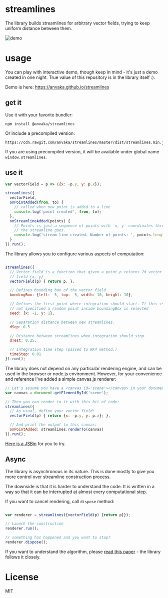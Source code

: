 # streamlines

The library builds streamlines for arbitrary vector fields, trying to keep uniform distance
between them.

![demo](https://i.imgur.com/dC5cN8P.gif)

# usage

You can play with interactive demo, though keep in mind - it's just a demo created in one night.
True value of this repository is in the library itself :).

Demo is here: https://anvaka.github.io/streamlines

## get it

Use it with your favorite bundler:

```
npm install @anvaka/streamlines
```

Or include a precompiled version:

```
https://cdn.rawgit.com/anvaka/streamlines/master/dist/streamlines.min.js
```

If you are using precompiled version, it will be available under global name `window.streamlines`.

## use it

``` js
var vectorField = p => ({x: -p.y, y: p.x});

streamlines({
  vectorField,
  onPointAdded(from, to) {
    // called when new point is added to a line
    console.log('point created', from, to);
  },
  onStreamlineAdded(points) {
    // Points is just a sequence of points with `x, y` coordinates through which
    // the streamline goes.
    console.log('stream line created. Number of points: ', points.length)
  }
}).run();
```

The library allows you to configure various aspects of computation:

``` js

streamlines({
  // Vector field is a function that given a point p returns 2d vector
  // field {x, y}
  vectorField(p) { return p; },

  // Defines bounding box of the vector field
  bondingBox: {left: -5, top: -5, width: 10, height: 10},

  // Defines the first point where integration should start. If this is
  // not specified a random point inside boundingBox is selected
  seed: {x: -1, y: 1},

  // Separation distance between new streamlines.
  dSep: 0.5

  // Distance between streamlines when integration should stop.
  dTest: 0.25,

  // Integration time step (passed to RK4 method.)
  timeStep: 0.01
}).run();
```

The library does not depend on any particular rendering engine, and can be used in the
browser or node.js environment. However, for your convenience and reference I've added
a simple canvas.js renderer:

``` js
// Let's assume you have a <canvas id='scene'></canvas> in your document:
var canvas = document.getElementById('scene');

// Then you can render to it with this bit of code:
streamlines({
  // As usual, define your vector field:
  vectorField(p) { return {x: -p.y, y: p.x}; },

  // And print the output to this canvas:
  onPointAdded: streamlines.renderTo(canvas)
}).run();
```

[Here is a JSBin](http://jsbin.com/butugid/2/edit?html,js,output) for you to try.

## Async

The library is asynchronous in its nature. This is done mostly to give you more control
over streamline construction process.

The downside is that it is harder to understand the code. It is written in a way so that
it can be interrupted at almost every computational step. 

If you want to cancel rendering, call `dispose` method:

``` js

var renderer = streamlines({vectorField(p) {return p}});

// Launch the construction
renderer.run();

// something has happened and you want to stop?
renderer.dispose();
```

If you want to understand the algorithm, please [read this paper](http://web.cs.ucdavis.edu/~ma/SIGGRAPH02/course23/notes/papers/Jobard.pdf) - the library follows it closely.

# License

MIT
